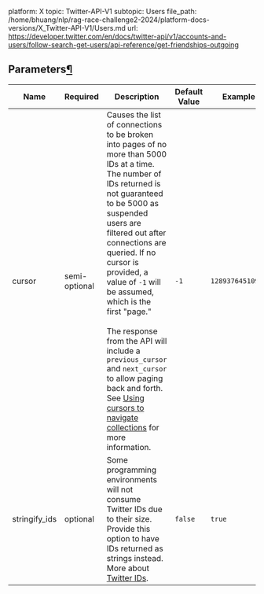platform: X
topic: Twitter-API-V1
subtopic: Users
file_path: /home/bhuang/nlp/rag-race-challenge2-2024/platform-docs-versions/X_Twitter-API-V1/Users.md
url: https://developer.twitter.com/en/docs/twitter-api/v1/accounts-and-users/follow-search-get-users/api-reference/get-friendships-outgoing

## Parameters[¶](#parameters "Permalink to this headline")

| Name | Required | Description | Default Value | Example |
| --- | --- | --- | --- | --- |
| cursor | semi-optional | Causes the list of connections to be broken into pages of no more than 5000 IDs at a time. The number of IDs returned is not guaranteed to be 5000 as suspended users are filtered out after connections are queried. If no cursor is provided, a value of `-1` will be assumed, which is the first "page."<br><br>The response from the API will include a `previous_cursor` and `next_cursor` to allow paging back and forth. See [Using cursors to navigate collections](https://developer.twitter.com/en/docs/basics/cursoring) for more information. | `-1` | `12893764510938` |
| stringify\_ids | optional | Some programming environments will not consume Twitter IDs due to their size. Provide this option to have IDs returned as strings instead. More about [Twitter IDs](https://developer.twitter.com/en/docs/basics/twitter-ids). | `false` | `true` |